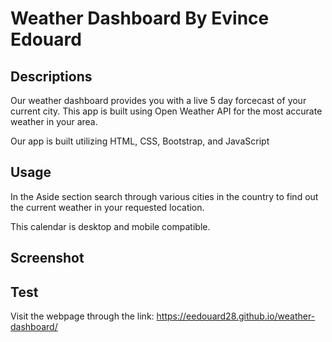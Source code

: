 # Weather Dashboard By Evince Edouard

## Descriptions

Our weather dashboard provides you with a live 5 day forcecast of your current city. This app is built using Open Weather API for the most accurate weather in your area.

Our app is built utilizing HTML, CSS, Bootstrap, and JavaScript

## Usage

In the Aside section search through various cities in the country to find out the current weather in your requested location. 

This calendar is desktop and mobile compatible.

## Screenshot

## Test

Visit the webpage through the link: https://eedouard28.github.io/weather-dashboard/
